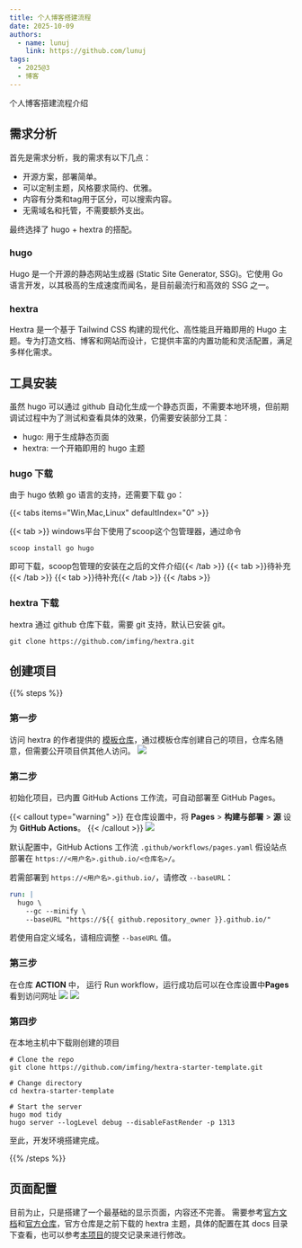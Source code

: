 ```yaml
---
title: 个人博客搭建流程
date: 2025-10-09
authors:
  - name: lunuj
    link: https://github.com/lunuj
tags:
  - 2025@3
  - 博客
---
```


个人博客搭建流程介绍
<!--more-->

## 需求分析

首先是需求分析，我的需求有以下几点：

- 开源方案，部署简单。
- 可以定制主题，风格要求简约、优雅。
- 内容有分类和tag用于区分，可以搜索内容。
- 无需域名和托管，不需要额外支出。

最终选择了 hugo + hextra 的搭配。

### hugo

Hugo 是一个开源的静态网站生成器 (Static Site Generator, SSG)。它使用 Go 语言开发，以其极高的生成速度而闻名，是目前最流行和高效的 SSG 之一。

### hextra

Hextra 是一个基于 Tailwind CSS 构建的现代化、高性能且开箱即用的 Hugo 主题。专为打造文档、博客和网站而设计，它提供丰富的内置功能和灵活配置，满足多样化需求。

## 工具安装

虽然 hugo 可以通过 github 自动化生成一个静态页面，不需要本地环境，但前期调试过程中为了测试和查看具体的效果，仍需要安装部分工具：

- hugo: 用于生成静态页面
- hextra: 一个开箱即用的 hugo 主题

### hugo 下载

由于 hugo 依赖 go 语言的支持，还需要下载 go：

{{< tabs items="Win,Mac,Linux" defaultIndex="0" >}}

  {{< tab >}} windows平台下使用了scoop这个包管理器，通过命令
  ```
  scoop install go hugo
  ```
  即可下载，scoop包管理的安装在之后的文件介绍{{< /tab >}}
  {{< tab >}}待补充{{< /tab >}}
  {{< tab >}}待补充{{< /tab >}}
{{< /tabs >}}

### hextra 下载

hextra 通过 github 仓库下载，需要 git 支持，默认已安装 git。
```
git clone https://github.com/imfing/hextra.git
```

## 创建项目

{{% steps %}}

### 第一步

访问 hextra 的作者提供的 [模板仓库](https://github.com/imfing/hextra-starter-template)，通过模板仓库创建自己的项目，仓库名随意，但需要公开项目供其他人访问。
![](/blog/2025@3/01-001.png)

### 第二步

初始化项目，已内置 GitHub Actions 工作流，可自动部署至 GitHub Pages。

{{< callout type="warning" >}}
  在仓库设置中，将 **Pages** > **构建与部署** > **源** 设为 **GitHub Actions**。
{{< /callout >}}
![](/blog/2025@3/01-003.png)

默认配置中，GitHub Actions 工作流 `.github/workflows/pages.yaml` 假设站点部署在 `https://<用户名>.github.io/<仓库名>/`。

若需部署到 `https://<用户名>.github.io/`，请修改 `--baseURL`：

```yaml {filename=".github/workflows/pages.yaml",linenos=table,linenostart=54,hl_lines=[4]}
run: |
  hugo \
    --gc --minify \
    --baseURL "https://${{ github.repository_owner }}.github.io/"
```

若使用自定义域名，请相应调整 `--baseURL` 值。

### 第三步

在仓库 **ACTION** 中， 运行 Run workflow，运行成功后可以在仓库设置中**Pages** 看到访问网址
![](/blog/2025@3/01-002.png)
![](/blog/2025@3/01-004.png)

### 第四步

在本地主机中下载刚创建的项目
```shell
# Clone the repo
git clone https://github.com/imfing/hextra-starter-template.git

# Change directory
cd hextra-starter-template

# Start the server
hugo mod tidy
hugo server --logLevel debug --disableFastRender -p 1313
```
至此，开发环境搭建完成。

{{% /steps %}}

## 页面配置

目前为止，只是搭建了一个最基础的显示页面，内容还不完善。
需要参考[官方文档](https://imfing.github.io/hextra/zh-cn/docs/)和[官方仓库](https://github.com/imfing/hextra)，官方仓库是之前下载的 hextra 主题，具体的配置在其 docs 目录下查看，也可以参考[本项目](https://github.com/lunuj/hextra)的提交记录来进行修改。

